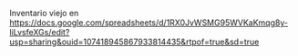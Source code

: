 Inventario viejo en https://docs.google.com/spreadsheets/d/1RX0JvWSMG95WVKaKmqg8y-liLvsfeXGs/edit?usp=sharing&ouid=107418945867933814435&rtpof=true&sd=true